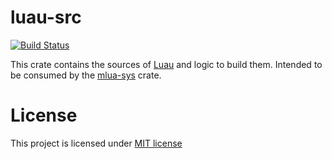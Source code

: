 # luau-src
[![Build Status]][github-actions]

[Build Status]: https://github.com/khvzak/luau-src-rs/workflows/CI/badge.svg
[github-actions]: https://github.com/khvzak/luau-src-rs/actions

This crate contains the sources of [Luau] and logic to build them.
Intended to be consumed by the [mlua-sys] crate.

[Luau]: https://github.com/luau-lang/luau
[mlua-sys]: https://crates.io/crates/mlua-sys

# License

This project is licensed under [MIT license](http://opensource.org/licenses/MIT)
